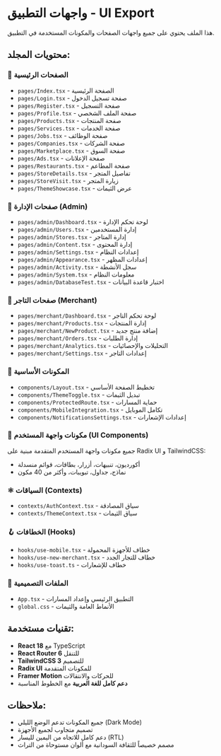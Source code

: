 # واجهات التطبيق - UI Export

هذا الملف يحتوي على جميع واجهات الصفحات والمكونات المستخدمة في التطبيق.

## محتويات المجلد:

### 📄 الصفحات الرئيسية
- `pages/Index.tsx` - الصفحة الرئيسية
- `pages/Login.tsx` - صفحة تسجيل الدخول
- `pages/Register.tsx` - صفحة التسجيل
- `pages/Profile.tsx` - صفحة الملف الشخصي
- `pages/Products.tsx` - صفحة المنتجات
- `pages/Services.tsx` - صفحة الخدمات
- `pages/Jobs.tsx` - صفحة الوظائف
- `pages/Companies.tsx` - صفحة الشركات
- `pages/Marketplace.tsx` - صفحة السوق
- `pages/Ads.tsx` - صفحة الإعلانات
- `pages/Restaurants.tsx` - صفحة المطاعم
- `pages/StoreDetails.tsx` - تفاصيل المتجر
- `pages/StoreVisit.tsx` - زيارة المتجر
- `pages/ThemeShowcase.tsx` - عرض الثيمات

### 👑 صفحات الإدارة (Admin)
- `pages/admin/Dashboard.tsx` - لوحة تحكم الإدارة
- `pages/admin/Users.tsx` - إدارة المستخدمين
- `pages/admin/Stores.tsx` - إدارة المتاجر
- `pages/admin/Content.tsx` - إدارة المحتوى
- `pages/admin/Settings.tsx` - إعدادات النظام
- `pages/admin/Appearance.tsx` - إعدادات المظهر
- `pages/admin/Activity.tsx` - سجل الأنشطة
- `pages/admin/System.tsx` - معلومات النظام
- `pages/admin/DatabaseTest.tsx` - اختبار قاعدة البيانات

### 🏪 صفحات التاجر (Merchant)
- `pages/merchant/Dashboard.tsx` - لوحة تحكم التاجر
- `pages/merchant/Products.tsx` - إدارة المنتجات
- `pages/merchant/NewProduct.tsx` - إضافة منتج جديد
- `pages/merchant/Orders.tsx` - إدارة الطلبات
- `pages/merchant/Analytics.tsx` - التحليلات والإحصائيات
- `pages/merchant/Settings.tsx` - إعدادات التاجر

### 🧩 المكونات الأساسية
- `components/Layout.tsx` - تخطيط الصفحة الأساسي
- `components/ThemeToggle.tsx` - تبديل الثيمات
- `components/ProtectedRoute.tsx` - حماية المسارات
- `components/MobileIntegration.tsx` - تكامل الموبايل
- `components/NotificationsSettings.tsx` - إعدادات الإشعارات

### 🎨 مكونات واجهة المستخدم (UI Components)
جميع مكونات واجهة المستخدم المتقدمة مبنية على Radix UI و TailwindCSS:
- أكورديون، تنبيهات، أزرار، بطاقات، قوائم منسدلة
- نماذج، جداول، تبويبات، وأكثر من 40 مكون

### ⚛️ السياقات (Contexts)
- `contexts/AuthContext.tsx` - سياق المصادقة
- `contexts/ThemeContext.tsx` - سياق الثيمات

### 🪝 الخطافات (Hooks)
- `hooks/use-mobile.tsx` - خطاف للأجهزة المحمولة
- `hooks/use-new-merchant.tsx` - خطاف للتجار الجدد
- `hooks/use-toast.ts` - خطاف للإشعارات

### 🎨 الملفات التصميمية
- `App.tsx` - التطبيق الرئيسي وإعداد المسارات
- `global.css` - الأنماط العامة والثيمات

## تقنيات مستخدمة:
- **React 18** مع TypeScript
- **React Router 6** للتنقل
- **TailwindCSS 3** للتصميم
- **Radix UI** للمكونات المتقدمة
- **Framer Motion** للحركات والانتقالات
- **دعم كامل للغة العربية** مع الخطوط المناسبة

## ملاحظات:
- جميع المكونات تدعم الوضع الليلي (Dark Mode)
- تصميم متجاوب لجميع الأجهزة
- دعم كامل للاتجاه من اليمين لليسار (RTL)
- مصمم خصيصاً للثقافة السودانية مع ألوان مستوحاة من التراث
